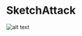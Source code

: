 # SketchAttack

![alt text](https://raw.githubusercontent.com/username/projectname/branch/path/to/img.png)
